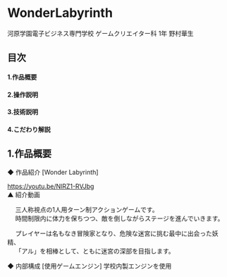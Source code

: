 # WonderLabyrinth
<lead>
河原学園電子ビジネス専門学校 ゲームクリエイター科 1年 野村華生
</lead>

## 目次
#### 1.作品概要
#### 2.操作説明
#### 3.技術説明
#### 4.こだわり解説

## 1.作品概要
◆ 作品紹介
 [Wonder Labyrinth]<br>
 
 <https://youtu.be/NlRZ1-RVJbg><br>
 ▲ 紹介動画
 
&emsp; 三人称視点の1人用ターン制アクションゲームです。<br>
&emsp; 時間制限内に体力を保ちつつ、敵を倒しながらステージを進んでいきます。<br>

&emsp; プレイヤーは名もなき冒険家となり、危険な迷宮に挑む最中に出会った妖精、<br>
&emsp; 「アル」を相棒として、ともに迷宮の深部を目指します。<br>

◆ 内部構成
[使用ゲームエンジン]
学校内製エンジンを使用



